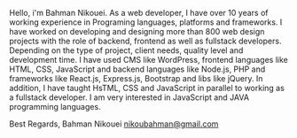 Hello, i'm Bahman Nikouei.
As a web developer, I have over 10 years of working experience in Programing languages, platforms and frameworks.
I have worked on developing and designing more than 800 web design projects with the role of backend, frontend as well as fullstack developers. Depending on the type of project, client needs, quality level and development time.
I have used CMS like WordPress, frontend languages like HTML, CSS, JavaScript and backend languages like Node.js, PHP and frameworks like React.js, Express.js, Bootstrap and libs like jQuery.
In addition, I have taught HsTML, CSS and JavaScript in parallel to working as a fullstack developer.
I am very interested in JavaScript and JAVA programming languages.

Best Regards,
Bahman Nikouei
nikoubahman@gmail.com
